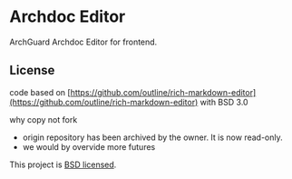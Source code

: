# Archdoc Editor

ArchGuard Archdoc Editor for frontend.

## License

code based on [https://github.com/outline/rich-markdown-editor](https://github.com/outline/rich-markdown-editor) with BSD 3.0

why copy not fork

- origin repository has been archived by the owner. It is now read-only.
- we would by overvide more futures

This project is [BSD licensed](/LICENSE).
